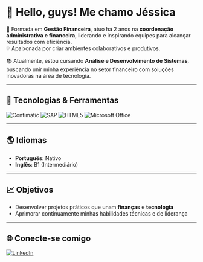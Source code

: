  # 👋 Hello, guys! Me chamo Jéssica

💼 Formada em **Gestão Financeira**, atuo há 2 anos na **coordenação administrativa e financeira**, liderando e inspirando equipes para alcançar resultados com eficiência.  
💡 Apaixonada por criar ambientes colaborativos e produtivos.  

📚 Atualmente, estou cursando **Análise e Desenvolvimento de Sistemas**, buscando unir minha experiência no setor financeiro com soluções inovadoras na área de tecnologia.  

---

## 🚀 Tecnologias & Ferramentas

![Contimatic](https://img.shields.io/badge/Contimatic-2963e0?style=for-the-badge&logoColor=white)
![SAP](https://img.shields.io/badge/SAP-000000?style=for-the-badge&logo=sap&logoColor=white)
![HTML5](https://img.shields.io/badge/HTML5-E34F26?style=for-the-badge&logo=html5&logoColor=white)
![Microsoft Office](https://img.shields.io/badge/Office-D83B01?style=for-the-badge&logo=microsoft-office&logoColor=white)

---

## 🌎 Idiomas
- **Português**: Nativo  
- **Inglês**: B1 (Intermediário)

---

## 📈 Objetivos
- Desenvolver projetos práticos que unam **finanças** e **tecnologia**  
- Aprimorar continuamente minhas habilidades técnicas e de liderança  

---

## 🌐 Conecte-se comigo
[![LinkedIn](https://img.shields.io/badge/LinkedIn-000?style=for-the-badge&logo=linkedin&logoColor=0A66C2)](https://www.linkedin.com/in/jessicanevessilva)
